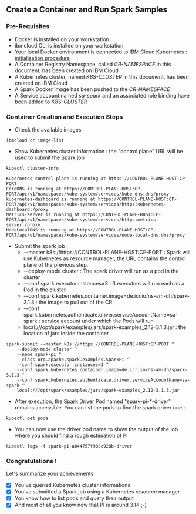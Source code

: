 ## Create a Container and Run Spark Samples
### Pre-Requisites
* Docker is installed on your workstation
* ibmcloud CLI is installed on your workstation
* Your local Docker environment is connected to IBM Cloud Kubernetes : [initialisation procedure](../0_cheat_sheets/connect_local_docker_to_cloud_k8s.md)
* A Container Registry Namespace, called _CR-NAMESPACE_ in this document, has been created on IBM Cloud
* A Kubernetes cluster, named _K8S-CLUSTER_ in this document, has been created on IBM Cloud
* A Spark Docker image has been pushed to the _CR-NAMESPACE_
* A Service account named _sa-spark_ and an associated role binding have been added to _K8S-CLUSTER_ 

### Container Creation and Execution Steps
* Check the available images
```
ibmcloud cr image-list
```

* Show Kubernetes cluster information : the "control plane" URL will be used to submit the Spark job
```
kubectl cluster-info
```
```
Kubernetes control plane is running at https://CONTROL-PLANE-HOST:CP-PORT
CoreDNS is running at https://CONTROL-PLANE-HOST:CP-PORT/api/v1/namespaces/kube-system/services/kube-dns:dns/proxy
kubernetes-dashboard is running at https://CONTROL-PLANE-HOST:CP-PORT/api/v1/namespaces/kube-system/services/https:kubernetes-dashboard:/proxy
Metrics-server is running at https://CONTROL-PLANE-HOST:CP-PORT/api/v1/namespaces/kube-system/services/https:metrics-server:/proxy
NodeLocalDNS is running at https://CONTROL-PLANE-HOST:CP-PORT/api/v1/namespaces/kube-system/services/node-local-dns:dns/proxy
```

* Submit the spark job :
  + --master k8s://https://CONTROL-PLANE-HOST:CP-PORT : Spark will use Kubernetes as resource manager, the URL contains the control plane of the previous step.   
  + --deploy-mode cluster : The spark driver will run as a pod in the cluster
  + --conf spark.executor.instances=3 : 3 executors will run each as a Pod in the cluster
  + --conf spark.kubernetes.container.image=de.icr.io/ns-am-dh/spark-3.1.3 : the image to pull out of the CR
  + --conf spark.kubernetes.authenticate.driver.serviceAccountName=sa-spark : service account under which the Pods will run
  + local:///opt/spark/examples/jars/spark-examples_2.12-3.1.3.jar : the location of jars inside the container
```
spark-submit --master k8s://https://CONTROL-PLANE-HOST:CP-PORT ^
    --deploy-mode cluster ^
    --name spark-pi ^
    --class org.apache.spark.examples.SparkPi ^
    --conf spark.executor.instances=3 ^
    --conf spark.kubernetes.container.image=de.icr.io/ns-am-dh/spark-3.1.3 ^
    --conf spark.kubernetes.authenticate.driver.serviceAccountName=sa-spark ^
    local:///opt/spark/examples/jars/spark-examples_2.12-3.1.3.jar
```  
* After execution, the Spark Driver Pod named  "spark-pi-*-driver" remains accessible. You can list the pods to find the spark driver one :
```  
kubectl get pods
```  
* You can now use the driver pod name to show the output of the job where you should find a rough estimation of PI
```
kubectl logs -f spark-pi-ab44757f98cc928b-driver
```
### Congratulations !
Let's summarize your achievements: 
- [x] You've queried Kubernetes cluster informations
- [x] You've submitted a Spark job using a Kubernetes resource manager
- [x] You know how to list pods and query their output
- [x] And most of all you know now that PI is around 3.14 ;-)
